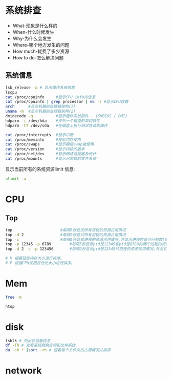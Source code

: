 # 系统排查


- What-现象是什么样的
- When-什么时候发生
- Why-为什么会发生
- Where-哪个地方发生的问题
- How much-耗费了多少资源
- How to do-怎么解决问题

## 系统信息

```bash
lsb_release -a # 显示操作系统信息
lscpu
cat /proc/cpuinfo     #显示CPU info的信息
cat /proc/cpuinfo | grep processor | wc -l #显示CPU核数
arch      #显示机器的处理器架构(1)
uname -m  #显示机器的处理器架构(2)
dmidecode -q          #显示硬件系统部件 - (SMBIOS / DMI)
hdparm -i /dev/hda    #罗列一个磁盘的架构特性
hdparm -tT /dev/sda   #在磁盘上执行测试性读取操作

cat /proc/interrupts  #显示中断
cat /proc/meminfo     #校验内存使用
cat /proc/swaps       #显示哪些swap被使用
cat /proc/version     #显示内核的版本
cat /proc/net/dev     #显示网络适配器及统计
cat /proc/mounts      #显示已加载的文件系统
```

显示当前所有的系统资源limit 信息:
```bash
ulimit -a
```


# CPU

## Top
```bash
top                     #每隔5秒显式所有进程的资源占用情况
top -d 2                #每隔2秒显式所有进程的资源占用情况
top -c                  #每隔5秒显式进程的资源占用情况,并显示进程的命令行参数(默认只有进程名)
top -p 12345 -p 6789        #每隔5秒显示pid是12345和pid是6789的两个进程的资源占用情况
top -d 2 -c -p 123456       #每隔2秒显示pid是12345的进程的资源使用情况,并显式该进程启动的命令行参数

# M 根据驻留内存大小进行排序。 
# P 根据CPU使用百分比大小进行排序。
```

# Mem

```bash
free -m

htop
```

# disk

```bash
lsblk # 列出块设备信息
df -Th # 查看系统剩余空间和文件系统
du -sh * |sort -rh # 查看每个文件夹的占用情况并排序
```

# network

